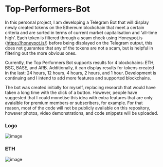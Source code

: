 # Top-Performers-Bot

In this personal project, I am developing a Telegram Bot that will display newly created tokens on the Ethereum blockchain that meet a certain criteria and are sorted in terms of current market capitalisation and 'all-time high'. Each token is filtered through a scam check using Honeypot.is (https://honeypot.is/) before being displayed on the Telegram output, this does not guarantee that any of the tokens are not a scam, but is helpful in filtering out the more obvious ones.

Currently, the Top Performers Bot supports results for 4 blockchains: ETH, BSC, BASE, and ARB. Additionally, it can display results for tokens created in the last: 24 hours, 12 hours, 4 hours, 2 hours, and 1 hour. Development is continuing and I intend to add more features and supported blockchains.

The bot was created initially for myself, replacing research that would have taken a long time with the click of a button. However, people have suggested that I could monetise this idea with extra features that are only avaialble for premium members or subscribers, for example. For that reason, most of the code will not be publicly available on this repository, however photos, video demonstrations, and code snippets will be uploaded.

### Logo
![image](https://github.com/ruairicasey/Top-Performers-Bot/assets/110678501/293cc793-6f65-4d00-a47e-ae463c2b11aa)

### ETH
![image](https://github.com/ruairicasey/Top-Performers-Bot/assets/110678501/3fd6e499-d5a0-428b-9825-8cde987d4580)

